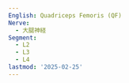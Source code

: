 ```yaml
---
English: Quadriceps Femoris (QF)
Nerve:
  - 大腿神経
Segment:
  - L2
  - L3
  - L4
lastmod: '2025-02-25'
---
```


